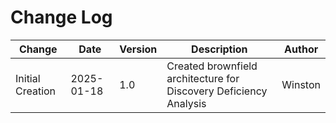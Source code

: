 # Change Log
| Change | Date | Version | Description | Author |
|--------|------|---------|-------------|--------|
| Initial Creation | 2025-01-18 | 1.0 | Created brownfield architecture for Discovery Deficiency Analysis | Winston |
